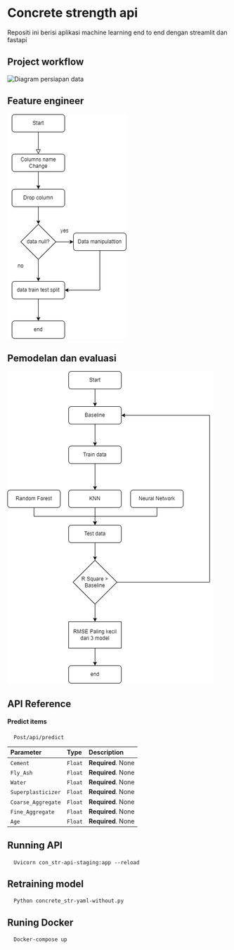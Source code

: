 
# Concrete strength api 

Repositi ini berisi aplikasi machine learning end to end dengan streamlit dan fastapi

## Project workflow
![Diagram persiapan data](https://media.licdn.com/dms/image/C4E12AQFXLdW70AMxVA/article-inline_image-shrink_1000_1488/0/1528755587142?e=1694044800&v=beta&t=qkurOJUlMkMyP2tIdODVdOf1wHG0laziB_c-NE0BpTQ)


## Feature engineer
![Diagram persiapan data](https://github.com/DwiCahyanto/API-concrete_str/blob/master/references/feature_engieer.drawio.png)

## Pemodelan dan evaluasi 

![Diagram persiapan data](https://github.com/DwiCahyanto/API-concrete_str/blob/master/references/Model_diagram.drawio.png)
## API Reference

#### Predict items

```http
  Post/api/predict
```

| Parameter | Type     | Description                |
| :-------- | :------- | :------------------------- |
| `Cement` | `Float` | **Required**. None |
| `Fly_Ash` | `Float` | **Required**. None |
| `Water` | `Float` | **Required**. None |
| `Superplasticizer` | `Float` | **Required**. None |
| `Coarse_Aggregate` | `Float` | **Required**. None |
| `Fine_Aggregate` | `Float` | **Required**. None |
| `Age` | `Float` | **Required**. None |





## Running API
```http
  Uvicorn con_str-api-staging:app --reload
```
## Retraining model
```http
  Python concrete_str-yaml-without.py 
```
## Runing Docker
```http
  Docker-compose up 
```
